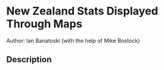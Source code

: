# New Zealand Stats Displayed Through Maps
Author: Ian Banatoski (with the help of Mike Bostock)

## Description
